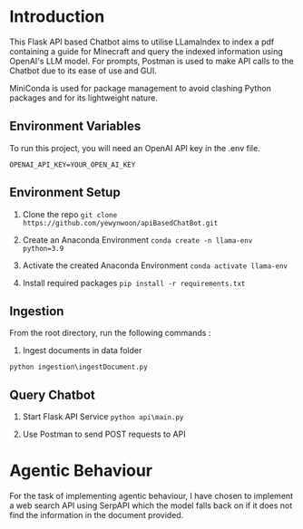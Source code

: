 # Introduction

This Flask API based Chatbot aims to utilise LLamaIndex to index a pdf containing a guide for Minecraft and query the indexed information using OpenAI's LLM model. For prompts, Postman is used to make API calls to the Chatbot due to its ease of use and GUI.

MiniConda is used for package management to avoid clashing Python packages and for its lightweight nature.


## Environment Variables

To run this project, you will need an OpenAI API key in the .env file.

```OPENAI_API_KEY=YOUR_OPEN_AI_KEY```



## Environment Setup

1. Clone the repo
```git clone https://github.com/yewynwoon/apiBasedChatBot.git```

2. Create an Anaconda Environment
 ```conda create -n llama-env python=3.9```

3. Activate the created Anaconda Environment
 ```conda activate llama-env```

4. Install required packages 
 ```pip install -r requirements.txt```


## Ingestion
From the root directory, run the following commands : 

1. Ingest documents in data folder

```python ingestion\ingestDocument.py```
## Query Chatbot
1. Start Flask API Service
```python api\main.py```

2. Use Postman to send POST requests to API


# Agentic Behaviour

For the task of implementing agentic behaviour, I have chosen to implement a web search API using SerpAPI which the model falls back on if it does not find the information in the document provided.